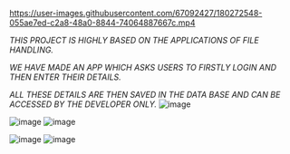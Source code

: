


https://user-images.githubusercontent.com/67092427/180272548-055ae7ed-c2a8-48a0-8844-74064887667c.mp4



*THIS PROJECT IS HIGHLY BASED ON THE APPLICATIONS OF FILE HANDLING.*

*WE HAVE MADE AN APP WHICH ASKS USERS TO FIRSTLY LOGIN AND THEN ENTER THEIR DETAILS.*

*ALL THESE DETAILS ARE THEN SAVED IN THE DATA BASE AND CAN BE ACCESSED BY THE DEVELOPER ONLY.*
![image](https://user-images.githubusercontent.com/67092427/156719162-1647a9a6-98c5-4007-8d88-831773d59d32.png)

![image](https://user-images.githubusercontent.com/67092427/156718141-1ac91e9e-2cf0-4e21-850d-4050e29ac24a.png)
![image](https://user-images.githubusercontent.com/67092427/156718342-0cfe4243-b57d-4e17-a6c0-ae56c33fa560.png)



![image](https://user-images.githubusercontent.com/67092427/156718258-d178e1f0-9082-4556-a382-dd2e01c68be7.png)
![image](https://user-images.githubusercontent.com/67092427/156718085-52895ac6-f26a-415b-9816-e3ea138b6dad.png)
